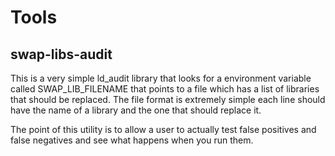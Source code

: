 # Tools
## swap-libs-audit

This is a very simple ld_audit library that looks for a environment
variable called SWAP_LIB_FILENAME that points to a file which has a
list of libraries that should be replaced. The file format is
extremely simple each line should have the name of a library and the
one that should replace it.

The point of this utility is to allow a user to actually test false
positives and false negatives and see what happens when you run them.
